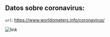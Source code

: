 ## Datos sobre coronavirus:
`url`: https://www.worldometers.info/coronavirus/

![link](https://www.worldometers.info/img/worldometers-logo.gif)
